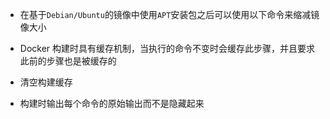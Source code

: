 
- 在基于`Debian/Ubuntu`的镜像中使用`APT`安装包之后可以使用以下命令来缩减镜像大小

- Docker 构建时具有缓存机制，当执行的命令不变时会缓存此步骤，并且要求此前的步骤也是被缓存的

- 清空构建缓存

- 构建时输出每个命令的原始输出而不是隐藏起来
